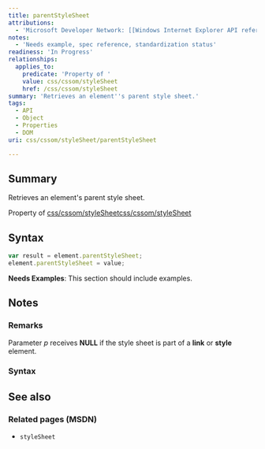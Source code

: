 ```yaml
---
title: parentStyleSheet
attributions:
  - 'Microsoft Developer Network: [[Windows Internet Explorer API reference](http://msdn.microsoft.com/en-us/library/ie/hh828809%28v=vs.85%29.aspx) Article]'
notes:
  - 'Needs example, spec reference, standardization status'
readiness: 'In Progress'
relationships:
  applies_to:
    predicate: 'Property of '
    value: css/cssom/styleSheet
    href: /css/cssom/styleSheet
summary: 'Retrieves an element''s parent style sheet.'
tags:
  - API
  - Object
  - Properties
  - DOM
uri: css/cssom/styleSheet/parentStyleSheet

---
```

## Summary

Retrieves an element's parent style sheet.

Property of [css/cssom/styleSheet](/css/cssom/styleSheet)[css/cssom/styleSheet](/css/cssom/styleSheet)

## Syntax

``` js
var result = element.parentStyleSheet;
element.parentStyleSheet = value;
```

**Needs Examples**: This section should include examples.

## Notes

### Remarks

Parameter *p* receives **NULL** if the style sheet is part of a **link** or **style** element.

### Syntax

## See also

### Related pages (MSDN)

-   `styleSheet`
